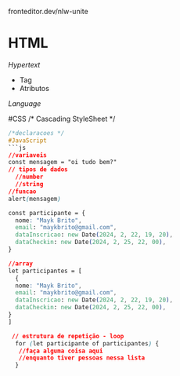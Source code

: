 fronteditor.dev/nlw-unite

# HTML

*Hypertext*
- Tag
- Atributos

*Language*

#CSS
/* Cascading StyleSheet */
```CSS
/*declaracoes */
#JavaScript
```js
//variaveis
const mensagem = "oi tudo bem?"
// tipos de dados
  //number
  //string
//funcao
alert(mensagem)

const participante = {
  nome: "Mayk Brito",
  email: "maykbrito@gmail.com",
  dataInscricao: new Date(2024, 2, 22, 19, 20),
  dataCheckin: new Date(2024, 2, 25, 22, 00),
}

//array
let participantes = [
  {
  nome: "Mayk Brito",
  email: "maykbrito@gmail.com",
  dataInscricao: new Date(2024, 2, 22, 19, 20),
  dataCheckin: new Date(2024, 2, 25, 22, 00),
}
] 

 // estrutura de repetição - loop
  for (let participante of participantes) {
   //faça alguma coisa aqui 
   //enquanto tiver pessoas nessa lista
  }
```